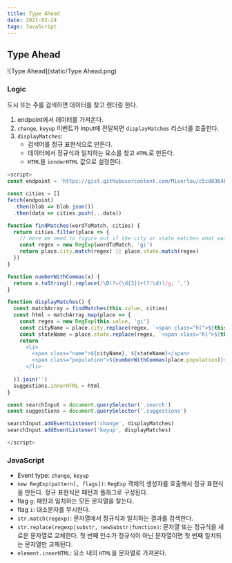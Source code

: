```yaml
---
title: Type Ahead
date: 2021-02-24
tags: JavaScript
---
```


## Type Ahead

![Type Ahead](static/Type Ahead.png)

### Logic

도시 또는 주를 검색하면 데이터를 찾고 렌더링 한다.

1. endpoint에서 데이터를 가져온다.
2. `change`, `keyup` 이벤트가 input에 전달되면 `displayMatches` 리스너를 호출한다.
3. `displayMatches`:
   - 검색어를 정규 표현식으로 만든다.
   - 데이터에서 정규식과 일치하는 요소를 찾고 `HTML`로 만든다.
   - `HTML`을 `innderHTML` 값으로 설정한다.

```javascript
<script>
const endpoint = 'https://gist.githubusercontent.com/Miserlou/c5cd8364bf9b2420bb29/raw/2bf258763cdddd704f8ffd3ea9a3e81d25e2c6f6/cities.json'

const cities = []
fetch(endpoint)
  .then(blob => blob.json())
  .then(data => cities.push(...data))

function findMatches(wordToMatch, cities) {
  return cities.filter(place => {
    // here we need to figure out if the city or state matches what was searched
    const regex = new RegExp(wordToMatch, 'gi')
    return place.city.match(regex) || place.state.match(regex)
  })
}

function numberWithCommas(x) {
  return x.toString().replace(/\B(?=(\d{3})+(?!\d))/g, ',')
}

function displayMatches() {
  const matchArray = findMatches(this.value, cities)
  const html = matchArray.map(place => {
    const regex = new RegExp(this.value, 'gi')
    const cityName = place.city.replace(regex, `<span class="hl">${this.value}</span>`)
    const stateName = place.state.replace(regex, `<span class="hl">${this.value}</span>`)
    return `
      <li>
        <span class="name">${cityName}, ${stateName}</span>
        <span class="population">${numberWithCommas(place.population)}</span>
      </li>
    `
  }).join('')
  suggestions.innerHTML = html
}

const searchInput = document.querySelector('.search')
const suggestions = document.querySelector('.suggestions')

searchInput.addEventListener('change', displayMatches)
searchInput.addEventListener('keyup', displayMatches)

</script>
```

### JavaScript

- Event type: `change`, `keyup`
- `new RegExp(pattern[, flags])`: `RegExp` 객체의 생성자를 호출해서 정규 표현식을 만든다. 정규 표현식은 패턴과 플래그로 구성된다.
- flag `g`: 패턴과 일치하는 모든 문자열을 찾는다.
- flag `i`: 대소문자를 무시한다.
- `str.match(regexp)`: 문자열에서 정규식과 일치하는 결과를 검색한다.
- `str.replace(regexp|substr, newSubstr|function)`: 문자열 또는 정규식을 새로운 문자열로 교체한다. 첫 번째 인수가 정규식이 아닌 문자열이면 첫 번째 일치되는 문자열만 교체된다.
- `element.innerHTML`: 요소 내의 `HTML`을 문자열로 가져온다.
